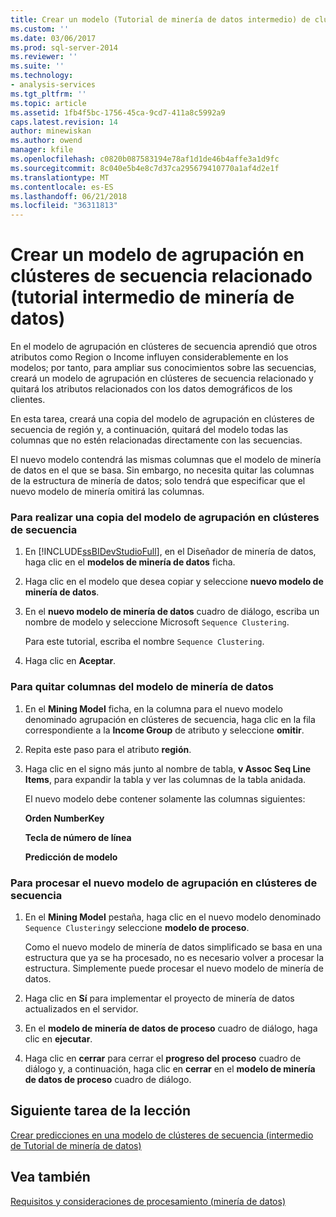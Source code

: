 ```yaml
---
title: Crear un modelo (Tutorial de minería de datos intermedio) de clúster de secuencia relacionado | Documentos de Microsoft
ms.custom: ''
ms.date: 03/06/2017
ms.prod: sql-server-2014
ms.reviewer: ''
ms.suite: ''
ms.technology:
- analysis-services
ms.tgt_pltfrm: ''
ms.topic: article
ms.assetid: 1fb4f5bc-1756-45ca-9cd7-411a8c5992a9
caps.latest.revision: 14
author: minewiskan
ms.author: owend
manager: kfile
ms.openlocfilehash: c0820b087583194e78af1d1de46b4affe3a1d9fc
ms.sourcegitcommit: 8c040e5b4e8c7d37ca295679410770a1af4d2e1f
ms.translationtype: MT
ms.contentlocale: es-ES
ms.lasthandoff: 06/21/2018
ms.locfileid: "36311813"
---
```

# <a name="creating-a-related-sequence-clustering-model-intermediate-data-mining-tutorial"></a>Crear un modelo de agrupación en clústeres de secuencia relacionado (tutorial intermedio de minería de datos)
  En el modelo de agrupación en clústeres de secuencia aprendió que otros atributos como Region o Income influyen considerablemente en los modelos; por tanto, para ampliar sus conocimientos sobre las secuencias, creará un modelo de agrupación en clústeres de secuencia relacionado y quitará los atributos relacionados con los datos demográficos de los clientes.  
  
 En esta tarea, creará una copia del modelo de agrupación en clústeres de secuencia de región y, a continuación, quitará del modelo todas las columnas que no estén relacionadas directamente con las secuencias.  
  
 El nuevo modelo contendrá las mismas columnas que el modelo de minería de datos en el que se basa. Sin embargo, no necesita quitar las columnas de la estructura de minería de datos; solo tendrá que especificar que el nuevo modelo de minería omitirá las columnas.  
  
### <a name="to-make-a-copy-of-the-sequence-clustering-model"></a>Para realizar una copia del modelo de agrupación en clústeres de secuencia  
  
1.  En [!INCLUDE[ssBIDevStudioFull](../includes/ssbidevstudiofull-md.md)], en el Diseñador de minería de datos, haga clic en el **modelos de minería de datos** ficha.  
  
2.  Haga clic en el modelo que desea copiar y seleccione **nuevo modelo de minería de datos**.  
  
3.  En el **nuevo modelo de minería de datos** cuadro de diálogo, escriba un nombre de modelo y seleccione Microsoft `Sequence Clustering`.  
  
     Para este tutorial, escriba el nombre `Sequence Clustering`.  
  
4.  Haga clic en **Aceptar**.  
  
### <a name="to-remove-columns-from-the-mining-model"></a>Para quitar columnas del modelo de minería de datos  
  
1.  En el **Mining Model** ficha, en la columna para el nuevo modelo denominado agrupación en clústeres de secuencia, haga clic en la fila correspondiente a la **Income Group** de atributo y seleccione **omitir**.  
  
2.  Repita este paso para el atributo **región**.  
  
3.  Haga clic en el signo más junto al nombre de tabla, **v Assoc Seq Line Items**, para expandir la tabla y ver las columnas de la tabla anidada.  
  
     El nuevo modelo debe contener solamente las columnas siguientes:  
  
     **Orden NumberKey**  
  
     **Tecla de número de línea**  
  
     **Predicción de modelo**  
  
### <a name="to-process-the-new-sequence-clustering-model"></a>Para procesar el nuevo modelo de agrupación en clústeres de secuencia  
  
1.  En el **Mining Model** pestaña, haga clic en el nuevo modelo denominado `Sequence Clustering`y seleccione **modelo de proceso**.  
  
     Como el nuevo modelo de minería de datos simplificado se basa en una estructura que ya se ha procesado, no es necesario volver a procesar la estructura. Simplemente puede procesar el nuevo modelo de minería de datos.  
  
2.  Haga clic en **Sí** para implementar el proyecto de minería de datos actualizados en el servidor.  
  
3.  En el **modelo de minería de datos de proceso** cuadro de diálogo, haga clic en **ejecutar**.  
  
4.  Haga clic en **cerrar** para cerrar el **progreso del proceso** cuadro de diálogo y, a continuación, haga clic en **cerrar** en el **modelo de minería de datos de proceso** cuadro de diálogo.  
  
## <a name="next-task-in-lesson"></a>Siguiente tarea de la lección  
 [Crear predicciones en una modelo de clústeres de secuencia &#40;intermedio de Tutorial de minería de datos&#41;](../../2014/tutorials/create-predictions-on-model-intermediate-data-mining-tutorial.md)  
  
## <a name="see-also"></a>Vea también  
 [Requisitos y consideraciones de procesamiento &#40;minería de datos&#41;](../../2014/analysis-services/data-mining/processing-requirements-and-considerations-data-mining.md)  
  
  